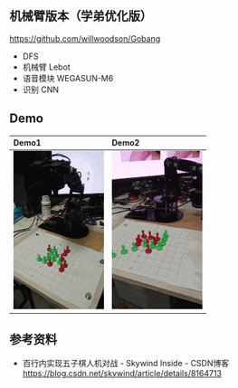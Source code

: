 
## 机械臂版本（学弟优化版）  

https://github.com/willwoodson/Gobang

* DFS  
* 机械臂 Lebot  
* 语音模块 WEGASUN-M6  
* 识别 CNN  

## Demo

| Demo1 | Demo2 |
|:---------|:--------------------|
| <img src = "../v2.0/etcs/demo1.gif" width=160 height=280>  | <img src = "../v2.0/etcs/demo2.gif" width=160 height=280> |


## 参考资料
* 百行内实现五子棋人机对战 - Skywind Inside - CSDN博客 </br>https://blog.csdn.net/skywind/article/details/8164713